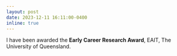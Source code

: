 ```yaml
---
layout: post
date: 2023-12-11 16:11:00-0400
inline: true
---
```

I have been awarded the **Early Career Research Award**, EAIT, The University of Queensland.